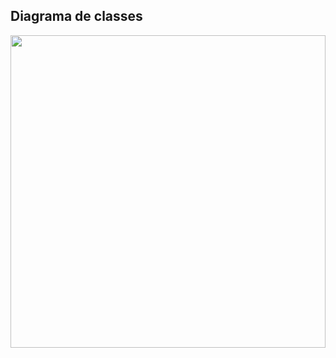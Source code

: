 ## Diagrama de classes

<p>
  <img src="https://github.com/andersonsilva019/oriented-object-programming/tree/main/demo-jdbc/docs/diagram-class.png" width="100%" height="500px"/>
</p>